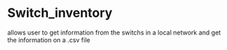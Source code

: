 # Switch_inventory
allows user to get information from the switchs in a local network and get the information on a .csv file
